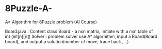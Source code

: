 # 8Puzzle-A-
A* Algorithm for 8Puzzle problem (AI Course)

Board.java :  Content class Board - a nxn matrix, initiate with a nxn table of int (int[n][n])
Solver : problem solver use A* algorhithm, input a Board(Board board), and output a solution(number of move, trace back ,...)
